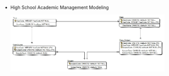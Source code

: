 - High School Academic Management Modeling

  ![ERdiagram_about_High-School-Academic-Management](./imgs/ERdiagram_about_High-School-Academic-Management.jpg)

